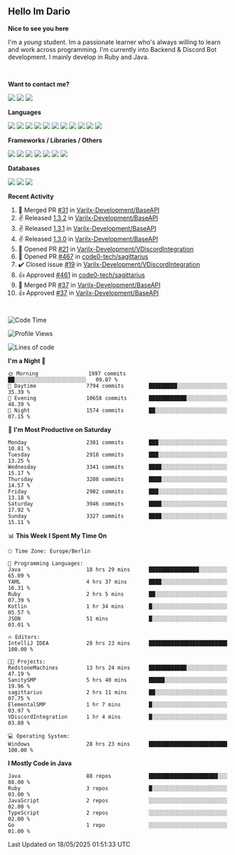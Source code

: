 <h2>Hello Im Dario</h2>

**Nice to see you here**

I'm a *young* student. Im a passionate learner who's always willing to learn and work across
programming. I'm currently into Backend & Discord Bot development. I mainly develop in Ruby and Java.

<br/>

**Want to contact me?**

<a href="https://github.com/knerio"><img src="https://img.shields.io/badge/-Github-blue?style=for-the-badge&logo=github&logoColor=white"/></a> <a href="https://discord.com/users/639416958923702292"><img src="https://img.shields.io/badge/-knerio-blue?style=for-the-badge&logo=discord&logoColor=white"/></a> <a href="https://twitch.tv/dopalos_"><img src="https://img.shields.io/badge/-twitch-blue?style=for-the-badge&logo=twitch&logoColor=white"/></a>

**Languages**

<img src="https://img.shields.io/badge/-Java-blue?style=for-the-badge&logo=java&logoColor=white"/> <img src="https://img.shields.io/badge/-Ruby-blue?style=for-the-badge&logo=Ruby&logoColor=white"/> <img src="https://img.shields.io/badge/-Git-blue?style=for-the-badge&logo=Git&logoColor=white"/> <img src="https://img.shields.io/badge/-HTML-blue?style=for-the-badge&logo=html5&logoColor=white"/> <img src="https://img.shields.io/badge/-CSS-blue?style=for-the-badge&logo=CSS3&logoColor=white"/> <img src="https://img.shields.io/badge/-Javascript-blue?style=for-the-badge&logo=javascript&logoColor=white"/> <img src="https://img.shields.io/badge/-Typescript-blue?style=for-the-badge&logo=TypeScript&logoColor=white"/> <img src="https://img.shields.io/badge/-Kotlin-blue?style=for-the-badge&logo=kotlin&logoColor=white"/> <img src="https://img.shields.io/badge/-SQL-blue?style=for-the-badge&logo=MYSQL&logoColor=white"/> <img src="https://img.shields.io/badge/-Markdown-blue?style=for-the-badge&logo=Markdown&logoColor=white"/> <img src="https://img.shields.io/badge/-JSON-blue?style=for-the-badge&logo=JSON&logoColor=white"/>
<br/>

 **Frameworks / Libraries / Others**

<img src="https://img.shields.io/badge/-Ruby_On_Rails-blue?style=for-the-badge&logo=ruby-on-rails&logoColor=white"/> <img src="https://img.shields.io/badge/-JDA-blue?style=for-the-badge&logo=JDA&logoColor=white"/> <img src="https://img.shields.io/badge/-Bootstrap-blue?style=for-the-badge&logo=Bootstrap&logoColor=white"/> <img src="https://img.shields.io/badge/-Node.JS-blue?style=for-the-badge&logo=node.js&logoColor=white"/> <img src="https://img.shields.io/badge/-React-blue?style=for-the-badge&logo=React&logoColor=white"/> <img src="https://img.shields.io/badge/-Express-blue?style=for-the-badge&logo=Express&logoColor=white"/> <img src="https://img.shields.io/badge/-Next.Js-blue?style=for-the-badge&logo=Next.Js&logoColor=white"/>

**Databases**

<img src="https://img.shields.io/badge/-MongoDB-blue?style=for-the-badge&logo=mongodb&logoColor=white"/> <img src="https://img.shields.io/badge/-MariaDB-blue?style=for-the-badge&logo=MariaDB&logoColor=white"/>
<img src="https://img.shields.io/badge/-PostgreSQL-blue?style=for-the-badge&logo=PostgreSQl&logoColor=white"/>

**Recent Activity**

<!--RECENT_ACTIVITY:start-->
1. 🎉 Merged PR [#31](https://github.com/Varilx-Development/BaseAPI/pull/31) in [Varilx-Development/BaseAPI](https://github.com/Varilx-Development/BaseAPI)<br>
2. ✌️ Released [1.3.2](https://github.com/Varilx-Development/BaseAPI/releases/tag/1.3.2) in [Varilx-Development/BaseAPI](https://github.com/Varilx-Development/BaseAPI)<br>
3. ✌️ Released [1.3.1](https://github.com/Varilx-Development/BaseAPI/releases/tag/1.3.1) in [Varilx-Development/BaseAPI](https://github.com/Varilx-Development/BaseAPI)<br>
4. ✌️ Released [1.3.0](https://github.com/Varilx-Development/BaseAPI/releases/tag/1.3.0) in [Varilx-Development/BaseAPI](https://github.com/Varilx-Development/BaseAPI)<br>
5. 💪 Opened PR [#21](https://github.com/Varilx-Development/VDiscordIntegration/pull/21) in [Varilx-Development/VDiscordIntegration](https://github.com/Varilx-Development/VDiscordIntegration)<br>
6. 💪 Opened PR [#467](https://github.com/code0-tech/sagittarius/pull/467) in [code0-tech/sagittarius](https://github.com/code0-tech/sagittarius)<br>
7. ✔️ Closed issue [#19](https://github.com/Varilx-Development/VDiscordIntegration/issues/19) in [Varilx-Development/VDiscordIntegration](https://github.com/Varilx-Development/VDiscordIntegration)<br>
8. 👍 Approved [#461](https://github.com/code0-tech/sagittarius/pull/461#pullrequestreview-2844883296) in [code0-tech/sagittarius](https://github.com/code0-tech/sagittarius)<br>
9. 🎉 Merged PR [#37](https://github.com/Varilx-Development/BaseAPI/pull/37) in [Varilx-Development/BaseAPI](https://github.com/Varilx-Development/BaseAPI)<br>
10. 👍 Approved [#37](https://github.com/Varilx-Development/BaseAPI/pull/37#pullrequestreview-2844621015) in [Varilx-Development/BaseAPI](https://github.com/Varilx-Development/BaseAPI)<br>
<!--RECENT_ACTIVITY:end-->
 
#

<!--START_SECTION:waka-->
![Code Time](http://img.shields.io/badge/Code%20Time-1%2C161%20hrs%204%20mins-blue)

![Profile Views](http://img.shields.io/badge/Profile%20Views-1-blue)

![Lines of code](https://img.shields.io/badge/From%20Hello%20World%20I%27ve%20Written-2.5%20million%20lines%20of%20code-blue)

**I'm a Night 🦉** 

```text
🌞 Morning                1997 commits        ██░░░░░░░░░░░░░░░░░░░░░░░   09.07 % 
🌆 Daytime                7794 commits        █████████░░░░░░░░░░░░░░░░   35.39 % 
🌃 Evening                10658 commits       ████████████░░░░░░░░░░░░░   48.39 % 
🌙 Night                  1574 commits        ██░░░░░░░░░░░░░░░░░░░░░░░   07.15 % 
```
📅 **I'm Most Productive on Saturday** 

```text
Monday                   2381 commits        ███░░░░░░░░░░░░░░░░░░░░░░   10.81 % 
Tuesday                  2918 commits        ███░░░░░░░░░░░░░░░░░░░░░░   13.25 % 
Wednesday                3341 commits        ████░░░░░░░░░░░░░░░░░░░░░   15.17 % 
Thursday                 3208 commits        ████░░░░░░░░░░░░░░░░░░░░░   14.57 % 
Friday                   2902 commits        ███░░░░░░░░░░░░░░░░░░░░░░   13.18 % 
Saturday                 3946 commits        ████░░░░░░░░░░░░░░░░░░░░░   17.92 % 
Sunday                   3327 commits        ████░░░░░░░░░░░░░░░░░░░░░   15.11 % 
```


📊 **This Week I Spent My Time On** 

```text
🕑︎ Time Zone: Europe/Berlin

💬 Programming Languages: 
Java                     18 hrs 29 mins      ████████████████░░░░░░░░░   65.09 % 
YAML                     4 hrs 37 mins       ████░░░░░░░░░░░░░░░░░░░░░   16.31 % 
Ruby                     2 hrs 5 mins        ██░░░░░░░░░░░░░░░░░░░░░░░   07.39 % 
Kotlin                   1 hr 34 mins        █░░░░░░░░░░░░░░░░░░░░░░░░   05.57 % 
JSON                     51 mins             █░░░░░░░░░░░░░░░░░░░░░░░░   03.01 % 

🔥 Editors: 
IntelliJ IDEA            28 hrs 23 mins      █████████████████████████   100.00 % 

🐱‍💻 Projects: 
RedstoneMachines         13 hrs 24 mins      ████████████░░░░░░░░░░░░░   47.19 % 
SanitySMP                5 hrs 40 mins       █████░░░░░░░░░░░░░░░░░░░░   19.96 % 
sagittarius              2 hrs 11 mins       ██░░░░░░░░░░░░░░░░░░░░░░░   07.75 % 
ElementalSMP             1 hr 7 mins         █░░░░░░░░░░░░░░░░░░░░░░░░   03.97 % 
VDiscordIntegration      1 hr 4 mins         █░░░░░░░░░░░░░░░░░░░░░░░░   03.80 % 

💻 Operating System: 
Windows                  28 hrs 23 mins      █████████████████████████   100.00 % 
```

**I Mostly Code in Java** 

```text
Java                     88 repos            ██████████████████████░░░   88.00 % 
Ruby                     3 repos             █░░░░░░░░░░░░░░░░░░░░░░░░   03.00 % 
JavaScript               2 repos             ░░░░░░░░░░░░░░░░░░░░░░░░░   02.00 % 
TypeScript               2 repos             ░░░░░░░░░░░░░░░░░░░░░░░░░   02.00 % 
Go                       1 repo              ░░░░░░░░░░░░░░░░░░░░░░░░░   01.00 % 
```




 Last Updated on 18/05/2025 01:51:33 UTC
<!--END_SECTION:waka-->

